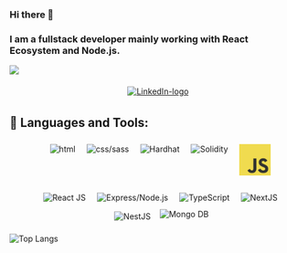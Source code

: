 ### Hi there 👋 
### I am a fullstack developer mainly working with React Ecosystem and Node.js.
![](https://komarev.com/ghpvc/?username=your-github-username&color=green)

<ul align="center">
 <a href="https://www.linkedin.com/in/petar-dzhunov-9515b6210/" target="_blank" rel="noopener noreferrer"> <img src="https://upload.wikimedia.org/wikipedia/commons/thumb/e/e9/Linkedin_icon.svg/1024px-Linkedin_icon.svg.png" alt="LinkedIn-logo" height="40" style="vertical-align:top; margin:4px"></a>
 <a href="mailto:petar.djunov@abv.bg> <img src="https://cdn.jsdelivr.net/npm/simple-icons@v3/icons/gmail.svg" alt="email" height="40" style="vertical-align:top; margin:4px"></a>
</ul>

## 🧰 Languages and Tools:
<div >
<ul align="center">
<img src="https://upload.wikimedia.org/wikipedia/commons/thumb/6/61/HTML5_logo_and_wordmark.svg/2048px-HTML5_logo_and_wordmark.svg.png" alt="html" height="55" style="vertical-align:top; margin:8px">
<img src="https://boffincoders.com/wp-content/uploads/2021/05/convert-css-to-sass-or-scss-expeditiously.jpg" alt="css/sass" height="55" style="vertical-align:top; margin:8px">
<img src="https://chainstack.com/wp-content/uploads/2021/12/hardhat.png" alt="Hardhat" height="55" style="vertical-align:top; margin:8px">
<img src="https://metaschool.so/articles/wp-content/uploads/2022/03/Frame-76.png" alt="Solidity" height="55" style="vertical-align:top; margin:8px">
<img src="https://raw.githubusercontent.com/github/explore/80688e429a7d4ef2fca1e82350fe8e3517d3494d/topics/javascript/javascript.png" alt="Javascript" height="55" style="vertical-align:top; margin:8px">
</ul>

</div>
<div>
<ul align="center">
<img src="https://upload.wikimedia.org/wikipedia/commons/thumb/a/a7/React-icon.svg/1280px-React-icon.svg.png" alt="React JS" height="55" style="vertical-align:top; margin:8px">
<img src="https://miro.medium.com/max/1051/1*q9myzo5Au8OfsaSrCodNmw.png" alt="Express/Node.js" height="40" style="vertical-align:top; margin:8px">
<img src="https://upload.wikimedia.org/wikipedia/commons/thumb/4/4c/Typescript_logo_2020.svg/1024px-Typescript_logo_2020.svg.png" alt="TypeScript" height="55" style="vertical-align:top; margin:8px">
<img src="https://reffect.co.jp/wp-content/uploads/2020/09/next_js_basic.png" alt="NextJS" height="55" style="vertical-align:top; margin:8px">
<img src="https://camo.githubusercontent.com/c704e8013883cc3a04c7657e656fe30be5b188145d759a6aaff441658c5ffae0/68747470733a2f2f6e6573746a732e636f6d2f696d672f6c6f676f5f746578742e737667" alt="NestJS" height="40" style="vertical-align:top; margin:8px">
<img src="https://www.pngkit.com/png/detail/225-2254691_9kib-354x415-unnamed-mongodb-logo-svg.png" alt="Mongo DB" height="55" style="vertical-align:top; margin:4px">
</ul>
</div>

![Top Langs](https://github-readme-stats.vercel.app/api/top-langs/?username=PetyrDzhunov&theme=aura)               
